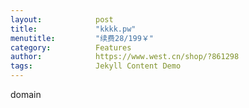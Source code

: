 ```yaml
---
layout:            post
title:             "kkkk.pw"
menutitle:         "续费28/199￥"
category:          Features
author:            https://www.west.cn/shop/?861298
tags:              Jekyll Content Demo
---
```


domain
